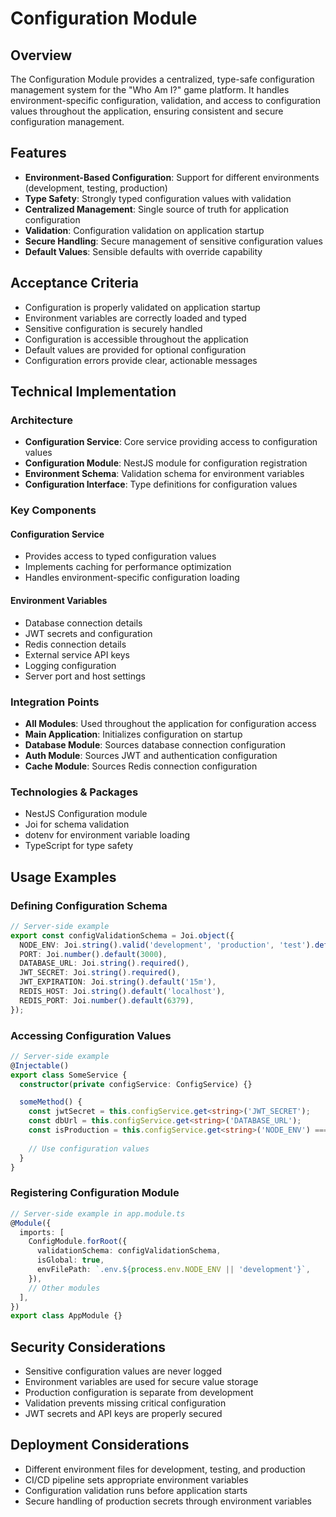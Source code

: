 # Configuration Module

## Overview
The Configuration Module provides a centralized, type-safe configuration management system for the "Who Am I?" game platform. It handles environment-specific configuration, validation, and access to configuration values throughout the application, ensuring consistent and secure configuration management.

## Features
- **Environment-Based Configuration**: Support for different environments (development, testing, production)
- **Type Safety**: Strongly typed configuration values with validation
- **Centralized Management**: Single source of truth for application configuration
- **Validation**: Configuration validation on application startup
- **Secure Handling**: Secure management of sensitive configuration values
- **Default Values**: Sensible defaults with override capability

## Acceptance Criteria
- Configuration is properly validated on application startup
- Environment variables are correctly loaded and typed
- Sensitive configuration is securely handled
- Configuration is accessible throughout the application
- Default values are provided for optional configuration
- Configuration errors provide clear, actionable messages

## Technical Implementation

### Architecture
- **Configuration Service**: Core service providing access to configuration values
- **Configuration Module**: NestJS module for configuration registration
- **Environment Schema**: Validation schema for environment variables
- **Configuration Interface**: Type definitions for configuration values

### Key Components

#### Configuration Service
- Provides access to typed configuration values
- Implements caching for performance optimization
- Handles environment-specific configuration loading

#### Environment Variables
- Database connection details
- JWT secrets and configuration
- Redis connection details
- External service API keys
- Logging configuration
- Server port and host settings

### Integration Points
- **All Modules**: Used throughout the application for configuration access
- **Main Application**: Initializes configuration on startup
- **Database Module**: Sources database connection configuration
- **Auth Module**: Sources JWT and authentication configuration
- **Cache Module**: Sources Redis connection configuration

### Technologies & Packages
- NestJS Configuration module
- Joi for schema validation
- dotenv for environment variable loading
- TypeScript for type safety

## Usage Examples

### Defining Configuration Schema
```typescript
// Server-side example
export const configValidationSchema = Joi.object({
  NODE_ENV: Joi.string().valid('development', 'production', 'test').default('development'),
  PORT: Joi.number().default(3000),
  DATABASE_URL: Joi.string().required(),
  JWT_SECRET: Joi.string().required(),
  JWT_EXPIRATION: Joi.string().default('15m'),
  REDIS_HOST: Joi.string().default('localhost'),
  REDIS_PORT: Joi.number().default(6379),
});
```

### Accessing Configuration Values
```typescript
// Server-side example
@Injectable()
export class SomeService {
  constructor(private configService: ConfigService) {}

  someMethod() {
    const jwtSecret = this.configService.get<string>('JWT_SECRET');
    const dbUrl = this.configService.get<string>('DATABASE_URL');
    const isProduction = this.configService.get<string>('NODE_ENV') === 'production';
    
    // Use configuration values
  }
}
```

### Registering Configuration Module
```typescript
// Server-side example in app.module.ts
@Module({
  imports: [
    ConfigModule.forRoot({
      validationSchema: configValidationSchema,
      isGlobal: true,
      envFilePath: `.env.${process.env.NODE_ENV || 'development'}`,
    }),
    // Other modules
  ],
})
export class AppModule {}
```

## Security Considerations
- Sensitive configuration values are never logged
- Environment variables are used for secure value storage
- Production configuration is separate from development
- Validation prevents missing critical configuration
- JWT secrets and API keys are properly secured

## Deployment Considerations
- Different environment files for development, testing, and production
- CI/CD pipeline sets appropriate environment variables
- Configuration validation runs before application starts
- Secure handling of production secrets through environment variables
